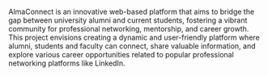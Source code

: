 AlmaConnect is an innovative web-based platform that aims to bridge the gap between university alumni and current students, fostering a vibrant community for professional networking, mentorship, and career growth.
This project envisions creating a dynamic and user-friendly platform where alumni, students and faculty can connect, share valuable information, and explore various career opportunities related to popular professional networking platforms like LinkedIn.
